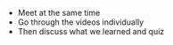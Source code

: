 
- Meet at the same time
- Go through the videos individually
- Then discuss what we learned and quiz

